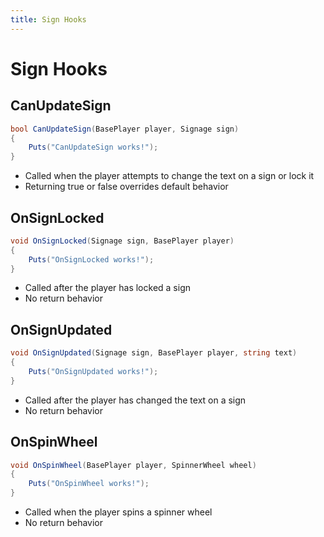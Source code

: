 ```yaml
---
title: Sign Hooks
---
```


# Sign Hooks

## CanUpdateSign

``` csharp
bool CanUpdateSign(BasePlayer player, Signage sign)
{
    Puts("CanUpdateSign works!");
}
```

 * Called when the player attempts to change the text on a sign or lock it
 * Returning true or false overrides default behavior

## OnSignLocked

``` csharp
void OnSignLocked(Signage sign, BasePlayer player)
{
    Puts("OnSignLocked works!");
}
```

 * Called after the player has locked a sign
 * No return behavior

## OnSignUpdated

``` csharp
void OnSignUpdated(Signage sign, BasePlayer player, string text)
{
    Puts("OnSignUpdated works!");
}
```

 * Called after the player has changed the text on a sign
 * No return behavior

## OnSpinWheel

``` csharp
void OnSpinWheel(BasePlayer player, SpinnerWheel wheel)
{
    Puts("OnSpinWheel works!");
}
```

 * Called when the player spins a spinner wheel
 * No return behavior
